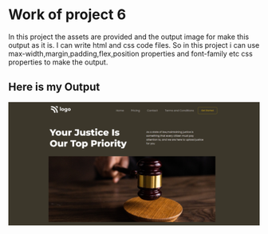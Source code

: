 # Work of project 6

In this project the assets are provided and the output image for make this output as it is. I can write html and css code files. So in this project i can use max-width,margin,padding,flex,position properties and font-family etc css properties to make the output.


## Here is my Output

![Project 6](./myOutput-Justice.png)
